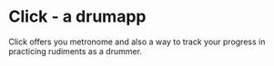 # Click - a drumapp
Click offers you metronome and also a way to track your progress in practicing rudiments as a drummer.
